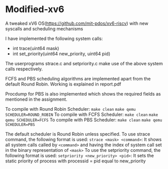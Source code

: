 # Modified-xv6
A tweaked xV6 OS(https://github.com/mit-pdos/xv6-riscv) with new syscalls and scheduling mechanisms

I have implemented the following system calls:

- int trace(uint64 mask)
- int set_priority(uint64 new_priority, uint64 pid)

The userprograms strace.c and setpriority.c make use of the above system calls respectively.

FCFS and PBS scheduling algorithms are implemented apart from the default Round Robin.
Working is explained in report.pdf

Procdump for PBS is also implemented which shows the required fields as mentioned in the assignment.

To compile with Round Robin Scheduler: `make clean` `make qemu SCHEDULER=ROUND_ROBIN`
To compile with FCFS Scheduler: `make clean` `make qemu SCHEDULER=FCFS`
To compile with PBS Scheduler: `make clean` `make qemu SCHEDULER=PBS`

The default scheduler is Round Robin unless specified.
To use strace command, the following format is used:
`strace <mask> <command>`: It shows all system calls called by `<command>` and having the index of system call set in the binary representation of `<mask>`
To use the setpriority command, the following format is used:
`setpriority <new_priority> <pid>`: It sets the static priority of process with processid = pid equal to new_priority 
